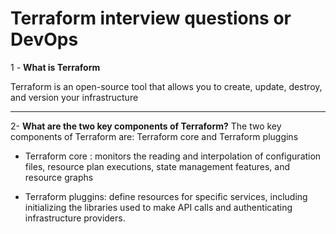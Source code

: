 # Terraform interview questions or DevOps

1 - **What is Terraform**

Terraform is an open-source tool that allows you to create, update, destroy, and version your infrastructure

---

2- **What are the two key components of Terraform?**
The two key components of Terraform are: Terraform core and Terraform pluggins

  - Terraform core : monitors the reading and interpolation of configuration files, resource plan executions, state management features, and resource graphs

  - Terraform pluggins: define resources for specific services, including initializing the libraries used to make API calls and authenticating infrastructure providers.